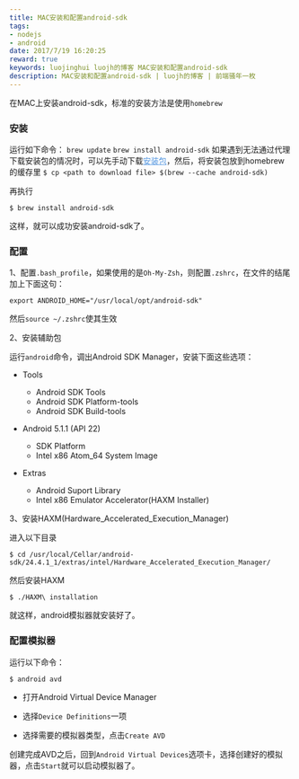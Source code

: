 ```yaml
---
title: MAC安装和配置android-sdk
tags:
- nodejs
- android
date: 2017/7/19 16:20:25
reward: true
keywords: luojinghui luojh的博客 MAC安装和配置android-sdk
description: MAC安装和配置android-sdk | luojh的博客 | 前端骚年一枚
---
```


在MAC上安装android-sdk，标准的安装方法是使用`homebrew`
<!--more    -->
### 安装
运行如下命令：
`brew update`
`brew install android-sdk`
如果遇到无法通过代理下载安装包的情况时，可以先手动下载<a style="color: #5396e0" href="https://homebrew.bintray.com/bottles/android-sdk-24.4.1_1.el_capitan.bottle.tar.gz">安装包</a>，然后，将安装包放到homebrew的缓存里
`$ cp <path to download file> $(brew --cache android-sdk)`

再执行

`$ brew install android-sdk`

这样，就可以成功安装android-sdk了。

### 配置
1、配置`.bash_profile`，如果使用的是`Oh-My-Zsh`，则配置`.zshrc`，在文件的结尾加上下面这句：

`export ANDROID_HOME="/usr/local/opt/android-sdk"`

然后`source ~/.zshrc`使其生效

2、安装辅助包

运行`android`命令，调出Android SDK Manager，安装下面这些选项：

- Tools
	- Android SDK Tools
	- Android SDK Platform-tools
	- Android SDK Build-tools

- Android 5.1.1 (API 22)
	- SDK Platform
	- Intel x86 Atom_64 System Image

- Extras
	- Android Suport Library
	- Intel x86 Emulator Accelerator(HAXM Installer)
	
3、安装HAXM(Hardware_Accelerated_Execution_Manager)

进入以下目录

`$ cd /usr/local/Cellar/android-sdk/24.4.1_1/extras/intel/Hardware_Accelerated_Execution_Manager/`

然后安装HAXM

`$ ./HAXM\ installation`

就这样，android模拟器就安装好了。

### 配置模拟器

运行以下命令：

`$ android avd`

- 打开Android Virtual Device Manager

- 选择`Device Definitions`一项

- 选择需要的模拟器类型，点击`Create AVD`

创建完成AVD之后，回到`Android Virtual Devices`选项卡，选择创建好的模拟器，点击`Start`就可以启动模拟器了。